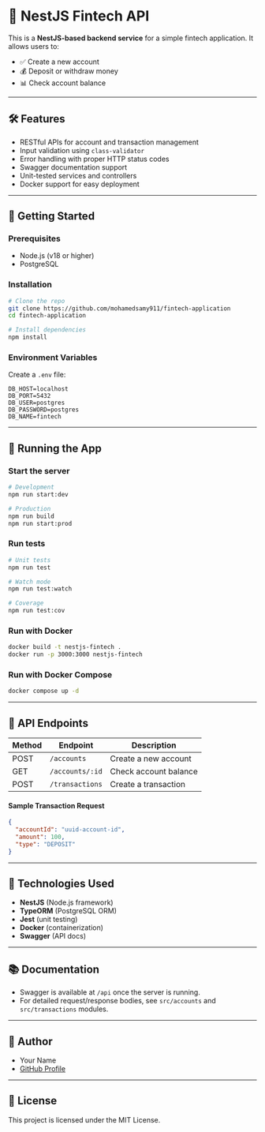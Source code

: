 # 💸 NestJS Fintech API

This is a **NestJS-based backend service** for a simple fintech application. It allows users to:

- ✅ Create a new account
- 💰 Deposit or withdraw money
- 📊 Check account balance

---

## 🛠️ Features

- RESTful APIs for account and transaction management
- Input validation using `class-validator`
- Error handling with proper HTTP status codes
- Swagger documentation support
- Unit-tested services and controllers
- Docker support for easy deployment

---

## 🚀 Getting Started

### Prerequisites
- Node.js (v18 or higher)
- PostgreSQL

### Installation

```bash
# Clone the repo
git clone https://github.com/mohamedsamy911/fintech-application
cd fintech-application

# Install dependencies
npm install
```

### Environment Variables
Create a `.env` file:

```env
DB_HOST=localhost
DB_PORT=5432
DB_USER=postgres
DB_PASSWORD=postgres
DB_NAME=fintech
```

---

## 🧪 Running the App

### Start the server
```bash
# Development
npm run start:dev

# Production
npm run build
npm run start:prod
```

### Run tests
```bash
# Unit tests
npm run test

# Watch mode
npm run test:watch

# Coverage
npm run test:cov
```

### Run with Docker
```bash
docker build -t nestjs-fintech .
docker run -p 3000:3000 nestjs-fintech
```

### Run with Docker Compose
```bash
docker compose up -d
```

---

## 🧭 API Endpoints

| Method | Endpoint             | Description            |
|--------|----------------------|------------------------|
| POST   | `/accounts`          | Create a new account   |
| GET    | `/accounts/:id`      | Check account balance  |
| POST   | `/transactions`      | Create a transaction   |

#### Sample Transaction Request
```json
{
  "accountId": "uuid-account-id",
  "amount": 100,
  "type": "DEPOSIT"
}
```

---

## 🧾 Technologies Used
- **NestJS** (Node.js framework)
- **TypeORM** (PostgreSQL ORM)
- **Jest** (unit testing)
- **Docker** (containerization)
- **Swagger** (API docs)

---

## 📚 Documentation
- Swagger is available at `/api` once the server is running.
- For detailed request/response bodies, see `src/accounts` and `src/transactions` modules.

---

## 🙌 Author
- Your Name
- [GitHub Profile](https://github.com/mohamedsamy911)

---

## 📄 License
This project is licensed under the MIT License.
